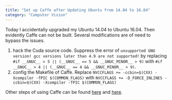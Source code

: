 ```yaml
---
title: "Set up Caffe after Updating Ubuntu from 14.04 to 16.04"
category: "Computer Vision"
---
```


Today I accidentally upgraded my Ubuntu 14.04 to Ubuntu 16.04. Then evidently Caffe can not be built. Several modifications are of need to bypass the issues. 

1. hack the Cuda source code. Suppress the error of `unsupported GNU version! gcc versions later than 4.9 are not supported!` by replacing `#if __GNUC__ > 5 || (__GNUC__ == 5 && __GNUC_MINOR__ > 9)` with `#if __GNUC__ > 4 || (__GNUC__ == 4 && __GNUC_MINOR__ > 9)`.
2. config the Makefile of Caffe. Replace `NVCCFLAGS += -ccbin=$(CXX) -Xcompiler -fPIC $(COMMON_FLAGS)` with `NVCCFLAGS += -D_FORCE_INLINES -ccbin=$(CXX) -Xcompiler -fPIC $(COMMON_FLAGS)`

Other steps of using Caffe can be found [here](http://joshua881228.webfactional.com/blog_set-up-caffe-on-ubuntu1404-64bitnvidia-gtx970mcuda70_55/) and [here](http://joshua881228.webfactional.com/blog_some-notes_140/).